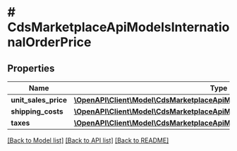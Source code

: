 # # CdsMarketplaceApiModelsInternationalOrderPrice

## Properties

Name | Type | Description | Notes
------------ | ------------- | ------------- | -------------
**unit_sales_price** | [**\OpenAPI\Client\Model\CdsMarketplaceApiModelsInternationalOrderUnitSalesPrice**](CdsMarketplaceApiModelsInternationalOrderUnitSalesPrice.md) |  | [optional]
**shipping_costs** | [**\OpenAPI\Client\Model\CdsMarketplaceApiModelsInternationalOrderShippingCosts**](CdsMarketplaceApiModelsInternationalOrderShippingCosts.md) |  | [optional]
**taxes** | [**\OpenAPI\Client\Model\CdsMarketplaceApiModelsInternationalOrderTaxes**](CdsMarketplaceApiModelsInternationalOrderTaxes.md) |  | [optional]

[[Back to Model list]](../../README.md#models) [[Back to API list]](../../README.md#endpoints) [[Back to README]](../../README.md)
